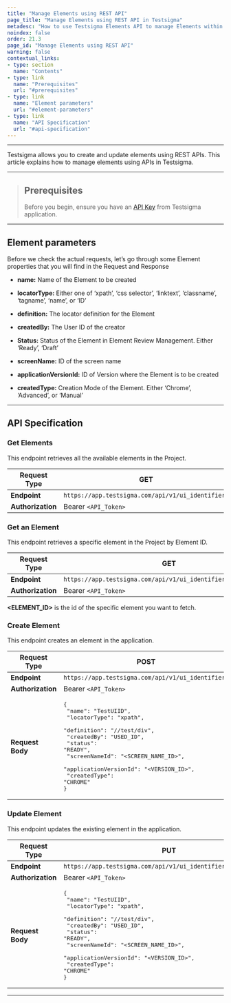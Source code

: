 ```yaml
---
title: "Manage Elements using REST API"
page_title: "Manage Elements using REST API in Testsigma"
metadesc: "How to use Testsigma Elements API to manage Elements within Testsigma | Learn about Element parameters, API Specification, and how to create element using API"
noindex: false
order: 21.3
page_id: "Manage Elements using REST API"
warning: false
contextual_links:
- type: section
  name: "Contents"
- type: link
  name: "Prerequisites"
  url: "#prerequisites"
- type: link
  name: "Element parameters"
  url: "#element-parameters"
- type: link
  name: "API Specification"
  url: "#api-specification"
---
```


---

Testsigma allows you to create and update elements using REST APIs. This article explains how to manage elements using APIs in Testsigma.

---

> ## **Prerequisites**
>
> Before you begin, ensure you have an [API Key](https://testsigma.com/docs/configuration/api-keys/) from Testsigma application.

---

## **Element parameters**

Before we check the actual requests, let’s go through some Element properties that you will find in the Request and Response

- **name:** Name of the Element to be created

- **locatorType:** Either one of ‘xpath’, ‘css selector’, ‘linktext’, ‘classname’, ‘tagname’, ‘name’, or ‘ID’

- **definition:** The locator definition for the Element

- **createdBy:** The User ID of the creator

-  **Status:** Status of the Element in Element Review Management. Either ‘Ready’, ‘Draft’

- **screenName:** ID of the screen name

- **applicationVersionId:** ID of Version where the Element is to be created

- **createdType:** Creation Mode of the Element. Either ‘Chrome’, ‘Advanced’, or ‘Manual’

---

## **API Specification**

### **Get Elements**

This endpoint retrieves all the available elements in the Project. 

| **Request Type**  | **GET**  |
|-------------------|---------|
| **Endpoint**      | `https://app.testsigma.com/api/v1/ui_identifiers` |
| **Authorization** | Bearer `<API_Token>` |



### **Get an Element**
This endpoint retrieves a specific element in the Project by Element ID. 

| **Request Type**  | **GET**  |
|-------------------|---------|
| **Endpoint**      | `https://app.testsigma.com/api/v1/ui_identifiers/<ELEMENT_ID>` |
| **Authorization** | Bearer `<API_Token>` |


**<ELEMENT_ID>** is the id of the specific element you want to fetch.



### **Create Element**

This endpoint creates an element in the application. 

| **Request Type**  | **POST**  |
|-------------------|---------|
| **Endpoint**      | `https://app.testsigma.com/api/v1/ui_identifiers` |
| **Authorization** | Bearer `<API_Token>` |
| **Request Body**  | <pre>{<br>    "name": "TestUIID",<br>    "locatorType": "xpath",<br>    "definition": "//test/div",<br>    "createdBy": "USED\_ID",<br>    "status": "READY",<br>    "screenNameId": "<SCREEN\_NAME\_ID>",<br>    "applicationVersionId": "<VERSION\_ID>",<br>    "createdType": "CHROME"<br>} </pre> |



### **Update Element**

This endpoint updates the existing element in the application. 


| **Request Type**  | **PUT**  |
|-------------------|---------|
| **Endpoint**      | `https://app.testsigma.com/api/v1/ui_identifiers/<Element_ID>` |
| **Authorization** | Bearer `<API_Token>` |
| **Request Body**  | <pre>{<br>    "name": "TestUIID",<br>    "locatorType": "xpath",<br>    "definition": "//test/div",<br>    "createdBy": "USED\_ID",<br>    "status": "READY",<br>    "screenNameId": "<SCREEN\_NAME\_ID>",<br>    "applicationVersionId": "<VERSION\_ID>",<br>    "createdType": "CHROME"<br>} </pre> |



---
